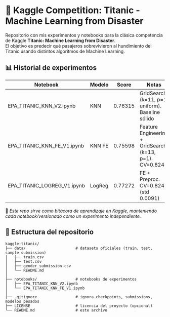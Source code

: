 # 🚢 Kaggle Competition: Titanic - Machine Learning from Disaster

Repositorio con mis experimentos y notebooks para la clásica competencia de Kaggle **Titanic: Machine Learning from Disaster**.  
El objetivo es predecir qué pasajeros sobrevivieron al hundimiento del Titanic usando distintos algoritmos de Machine Learning.

## 📊 Historial de experimentos

| Notebook                    | Modelo | Score   | Notas                                           |
|-----------------------------|--------|---------|-------------------------------------------------|
| EPA_TITANIC_KNN_V2.ipynb    | KNN    | 0.76315 | GridSearch (k=11, p=1, uniform). Baseline sólido|
| EPA_TITANIC_KNN_FE_V1.ipynb | KNN FE | 0.75598 | Feature Engineering + GridSearch (k=13, p=1). CV=0.8249 |
| EPA_TITANIC_LOGREG_V1.ipynb  | LogReg | 0.77272 | FE + Preproc. CV=0.8249 (std 0.0091)   |

📌 *Este repo sirve como bitácora de aprendizaje en Kaggle, manteniendo cada notebook/versionado como un experimento independiente.*

## 📂 Estructura del repositorio

```text
kaggle-titanic/
├── data/                      # datasets oficiales (train, test, sample submission)
│   ├── train.csv
│   ├── test.csv
│   ├── gender_submission.csv
│   └── README.md
│
├── notebooks/                 # notebooks de experimentos
│   ├── EPA_TITANIC_KNN_V2.ipynb
│   └── EPA_TITANIC_KNN_FE_V1.ipynb
│
├── .gitignore                 # ignora checkpoints, submissions, modelos pesados
├── LICENSE                    # licencia del proyecto (opcional)
└── README.md                  # este archivo
